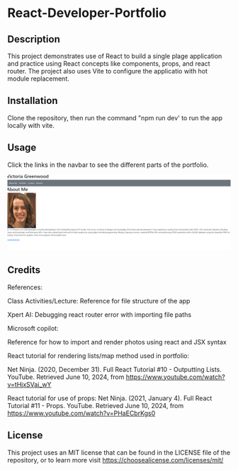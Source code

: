 # React-Developer-Portfolio


## Description

This project demonstrates use of React to build a single plage application and practice using React concepts like components, props, and react router. The project also uses Vite to configure the applicatio with hot module replacement.

## Installation

Clone the repository, then run the command "npm run dev' to run the app locally with vite.

## Usage

Click the links in the navbar to see the different parts of the portfolio. 

![portfolio home page screenshot](./src/components/assets/images/react-screenshot.png)
    

## Credits

References:

Class Activities/Lecture:
Reference for file structure of the app

Xpert AI:
Debugging react router error with importing file paths

Microsoft copilot:

Reference for how to import and render photos using react and JSX syntax

React tutorial for rendering lists/map method used in portfolio:

Net Ninja. (2020, December 31). Full React Tutorial #10 - Outputting Lists. YouTube. Retrieved June 10, 2024, from https://www.youtube.com/watch?v=tHjxSVaj_wY

React tutorial for use of props:
Net Ninja. (2021, January 4). Full React Tutorial #11 - Props. YouTube. Retrieved June 10, 2024, from https://www.youtube.com/watch?v=PHaECbrKgs0


## License

This project uses an MIT license that can be found in the LICENSE file of the repository, or to learn more visit https://choosealicense.com/licenses/mit/

